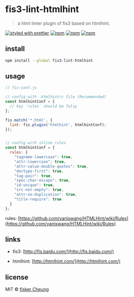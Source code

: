 # fis3-lint-htmlhint

> a html linter plugin of fis3 based on htmlhint.

[![styled with prettier](https://img.shields.io/badge/styled_with-prettier-ff69b4.svg?style=flat-square)](https://github.com/prettier/prettier)
[![npm](https://img.shields.io/npm/v/fis3-lint-htmlhint.svg?style=flat-square)](https://www.npmjs.com/package/fis3-lint-htmlhint)
[![npm](https://img.shields.io/npm/dt/fis3-lint-htmlhint.svg?style=flat-square)](https://www.npmjs.com/package/fis3-lint-htmlhint)
[![npm](https://img.shields.io/npm/dm/fis3-lint-htmlhint.svg?style=flat-square)](https://www.npmjs.com/package/fis3-lint-htmlhint)

## install

```sh
npm install --global fis3-lint-htmlhint
```

## usage

```js
// fis-conf.js

// config with .htmlhintrc file (Recommended)
const htmlhintConf = {
  // key `rules` should be falsy
};

fis.match('*.html', {
  lint: fis.plugin('htmlhint', htmlhintConf);
});


// config with inline rules
const htmlhintConf = {
  rules: {
    "tagname-lowercase": true,
    "attr-lowercase": true,
    "attr-value-double-quotes": true,
    "doctype-first": true,
    "tag-pair": true,
    "spec-char-escape": true,
    "id-unique": true,
    "src-not-empty": true,
    "attr-no-duplication": true,
    "title-require": true
  }
};
```

rules: [https://github.com/yaniswang/HTMLHint/wiki/Rules](https://github.com/yaniswang/HTMLHint/wiki/Rules)

## links

- fis3: [http://fis.baidu.com/](http://fis.baidu.com/)

- htmlhint: [http://htmlhint.com/](http://htmlhint.com/)

## license

MIT © [fisker Cheung](https://github.com/fisker)
